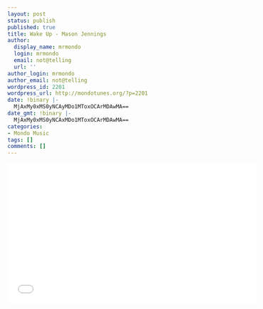 ```yaml
---
layout: post
status: publish
published: true
title: Wake Up - Mason Jennings
author:
  display_name: mrmondo
  login: mrmondo
  email: not@telling
  url: ''
author_login: mrmondo
author_email: not@telling
wordpress_id: 2201
wordpress_url: http://mondotunes.org/?p=2201
date: !binary |-
  MjAxMy0xMS0yNCAyMDo1MToxOCArMDAwMA==
date_gmt: !binary |-
  MjAxMy0xMS0yNCAxMDo1MToxOCArMDAwMA==
categories:
- Mondo Music
tags: []
comments: []
---
```

<iframe width="560" height="315" src="//www.youtube.com/embed/iGCHIZPU54M" frameborder="0"> </iframe>
